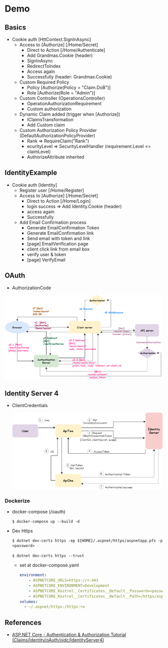 # Demo

## Basics

- Cookie auth [HttContext.SignInAsync]
  - Access to [Authorize] [/Home/Secret]
    - Direct to Action [/Home/Authenticate]
    - Add Grandmas.Cookie (header)
    - SignInAsync
    - RedirectToIndex
    - Access again
    - Successfully (header: Grandmas.Cookie)
  - Custom Required Policy
    - Policy [Authorize(Policy = "Claim.DoB")]
    - Role [Authorize(Role = "Admin")]
  - Custom Controller (OperationsController)
    - OperationAuthorizationRequirement
    - Custom authorization
  - Dynamic Claim added (trigger when [Authorize])
    - IClaimsTransformation
    - Add Custom claim
  - Custom Authorization Policy Provider (DefaultAuthorizationPolicyProvider)
    - Rank => RequireClaim("Rank")
    - ecurityLevel => SecurityLevelHandler (requirement.Level <= claimLevel)
    - AuthorizeAttribute inherited

## IdentityExample

- Cookie auth [Identity]
  - Register user [/Home/Register]
  - Access to [Authorize] [/Home/Secret]
    - Direct to Action [/Home/Login]
    - login success => Add Identity.Cookie (header)
    - access again
    - Successfully  
  - Add Email Confirmation process
    - Generate EmailConfirmation Token
    - Generate EmailConfirmation link
    - Send email with token and link
    - [page] EmailVerification page
    - client click link from email box
    - verify user & token
    - [page] VerifyEmail

## OAuth

- AuthorizationCode

 ![alt tag](https://github.com/lastingyeh/aspnetIdentities/blob/master/oauth/oauth-authorizationCode.png)

## Identity Server 4

- ClientCredentials
  
  ![alt tag](https://github.com/lastingyeh/aspnetIdentities/blob/master/identityserver4/id4-clientCredentials.png)

### Dockerize

- docker-compose (/oauth)

      $ docker-compose up --build -d 

- Dev Https

      $ dotnet dev-certs https -ep ${HOME}/.aspnet/https/aspnetapp.pfx -p <password>

      $ dotnet dev-certs https --trust

  - set at docker-compose.yaml
    ```yaml
    environment:
        - ASPNETCORE_URLS=https://+:443
        - ASPNETCORE_ENVIRONMENT=Development
        - ASPNETCORE_Kestrel__Certificates__Default__Password=<password>
        - ASPNETCORE_Kestrel__Certificates__Default__Path=/https/aspnetapp.pfx
    volumes:
      - ~/.aspnet/https:/https:ro 
    ```


## References
  
- [ASP.NET Core - Authentication & Authorization Tutorial (Claims/Identity/oAuth/oidc/IdentityServer4)](https://www.youtube.com/playlist?list=PLOeFnOV9YBa7dnrjpOG6lMpcyd7Wn7E8V)
